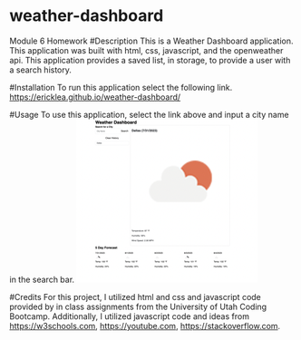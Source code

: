 # weather-dashboard
Module 6 Homework
#Description
This is a Weather Dashboard application. This application was built with html, css, javascript, and the openweather api. This application provides a saved list, in storage, to provide a user with a search history. 

#Installation
To run this application select the following link.
https://ericklea.github.io/weather-dashboard/

#Usage
To use this application, select the link above and input a city name in the search bar. 
![image of application](assets/images/image1.png)

#Credits
For this project, I utilized html and css and javascript code provided by in class assignments from the University of Utah Coding Bootcamp. Additionally, I utilized javascript code and ideas from https://w3schools.com, https://youtube.com, https://stackoverflow.com. 
